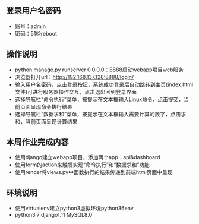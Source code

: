 ## 登录用户名密码
 - 账号：admin
 - 密码：51@reboot
 
## 操作说明
 - python manage.py runserver 0.0.0.0：8888启动webapp项目web服务
 - 浏览器打开url：http://192.168.137.128:8888/login/
 - 输入用户名密码，点击登录按钮，系统成功登录后自动跳转到主页(index.html文件)可进行服务器操作交互，点击退出回到登录界面
 - 选择导航栏“命令执行”菜单，按提示在文本框输入Linux命令，点击提交，当前页面呈现命令执行结果
 - 选择导航栏“数据求和”菜单，按提示在文本框输入需要计算的数字，点击求和，当前页面呈现计算结果
 
## 本周作业完成内容
 - 使用django建立webapp项目，添加两个app：api&dashboard
 - 使用form的action来触发实现“命令执行”和“数据求和”功能
 - 使用render将views.py中函数执行的结果传递到前端html页面中呈现
 
## 环境说明
 - 使用virtualenv建立python3虚拟环境python36env
 - python3.7 django1.11 MySQL8.0
